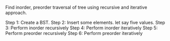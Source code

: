 Find inorder, preorder traversal of tree using recursive and iterative approach.

Step 1: Create a BST.
Step 2: Insert some elements. let say five values.
Step 3: Perform inorder recursively
Step 4: Perform inorder iteratively
Step 5: Perform preorder recursively
Step 6: Perform preorder iteratively